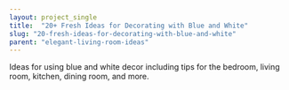```yaml
---
layout: project_single
title:  "20+ Fresh Ideas for Decorating with Blue and White"
slug: "20-fresh-ideas-for-decorating-with-blue-and-white"
parent: "elegant-living-room-ideas"
---
```

Ideas for using blue and white decor including tips for the bedroom, living room, kitchen, dining room, and more.
